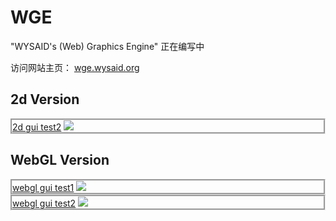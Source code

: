 # WGE #
"WYSAID's (Web) Graphics Engine" 正在编写中

访问网站主页： <a href="http://wge.wysaid.org" target="_blank">wge.wysaid.org</a>

## 2d Version ##

<div style="border:groove">
<a href="http://wge.wysaid.org/2d/gui_test/gui_test2.html" target="_blank">2d gui test2</a>
<img src="http://wge.wysaid.org/screenshots/2d_gui_test2.jpg">
</div>

## WebGL Version ##
<div style="border:groove">
<a href="http://wge.wysaid.org/webgl/simple_demos/gui_test.html" target="_blank">webgl gui test1</a>
<img src="http://wge.wysaid.org/screenshots/webgl_gui_test1.jpg">
</div>
<div style="border:groove">
<a href="http://wge.wysaid.org/webgl/simple_demos/gui_test2.html" target="_blank">webgl gui test2</a>
<img src="http://wge.wysaid.org/screenshots/webgl_gui_test2.jpg">
</div>